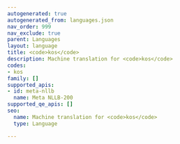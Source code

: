 ```yaml
---
autogenerated: true
autogenerated_from: languages.json
nav_order: 999
nav_exclude: true
parent: Languages
layout: language
title: <code>kos</code>
description: Machine translation for <code>kos</code>
codes:
- kos
family: []
supported_apis:
- id: meta-nllb
  name: Meta NLLB-200
supported_qe_apis: []
seo:
  name: Machine translation for <code>kos</code>
  type: Language

---
```


